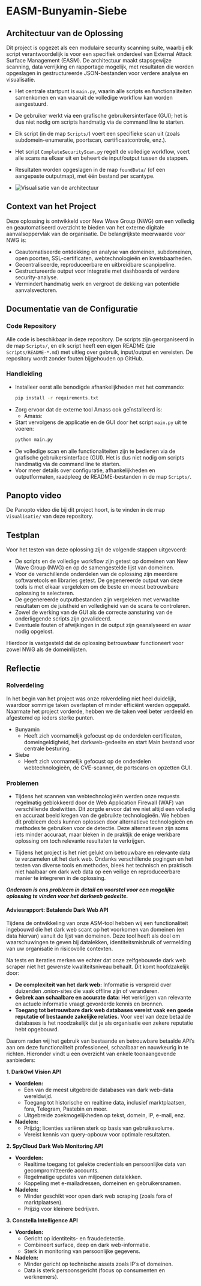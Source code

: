 # EASM-Bunyamin-Siebe

## Architectuur van de Oplossing
Dit project is opgezet als een modulaire security scanning suite, waarbij elk script verantwoordelijk is voor een specifiek onderdeel van External Attack Surface Management (EASM). De architectuur maakt stapsgewijze scanning, data verrijking en rapportage mogelijk, met resultaten die worden opgeslagen in gestructureerde JSON-bestanden voor verdere analyse en visualisatie.

- Het centrale startpunt is `main.py`, waarin alle scripts en functionaliteiten samenkomen en van waaruit de volledige workflow kan worden aangestuurd.
- De gebruiker werkt via een grafische gebruikersinterface (GUI); het is dus niet nodig om scripts handmatig via de command line te starten.
- Elk script (in de map `Scripts/`) voert een specifieke scan uit (zoals subdomein-enumeratie, poortscan, certificaatcontrole, enz.).
- Het script `CompleteSecurityScan.py` regelt de volledige workflow, voert alle scans na elkaar uit en beheert de input/output tussen de stappen.
- Resultaten worden opgeslagen in de map `foundData/` (of een aangepaste outputmap), met één bestand per scantype.

- ![Visualisatie van de architectuur]()

## Context van het Project
Deze oplossing is ontwikkeld voor New Wave Group (NWG) om een volledig en geautomatiseerd overzicht te bieden van het externe digitale aanvalsoppervlak van de organisatie. De belangrijkste meerwaarde voor NWG is:

- Geautomatiseerde ontdekking en analyse van domeinen, subdomeinen, open poorten, SSL-certificaten, webtechnologieën en kwetsbaarheden.
- Gecentraliseerde, reproduceerbare en uitbreidbare scanpipeline.
- Gestructureerde output voor integratie met dashboards of verdere security-analyse.
- Vermindert handmatig werk en vergroot de dekking van potentiële aanvalsvectoren.

## Documentatie van de Configuratie

### Code Repository
Alle code is beschikbaar in deze repository. De scripts zijn georganiseerd in de map `Scripts/`, en elk script heeft een eigen README (zie `Scripts/README-*.md`) met uitleg over gebruik, input/output en vereisten. De repository wordt zonder fouten bijgehouden op GitHub.

### Handleiding
- Installeer eerst alle benodigde afhankelijkheden met het commando:
  ```bash
  pip install -r requirements.txt
  ```
- Zorg ervoor dat de externe tool Amass ook geïnstalleerd is:
  - Amass: 
- Start vervolgens de applicatie en de GUI door het script `main.py` uit te voeren:
  ```bash
  python main.py
  ```
- De volledige scan en alle functionaliteiten zijn te bedienen via de grafische gebruikersinterface (GUI). Het is dus niet nodig om scripts handmatig via de command line te starten.
- Voor meer details over configuratie, afhankelijkheden en outputformaten, raadpleeg de README-bestanden in de map `Scripts/`.

## Panopto video
De Panopto video die bij dit project hoort, is te vinden in de map `Visualisatie/` van deze repository.

## Testplan
Voor het testen van deze oplossing zijn de volgende stappen uitgevoerd:

- De scripts en de volledige workflow zijn getest op domeinen van New Wave Group (NWG) en op de samengestelde lijst van domeinen.
- Voor de verschillende onderdelen van de oplossing zijn meerdere softwaretools en libraries getest. De gegenereerde output van deze tools is met elkaar vergeleken om de beste en meest betrouwbare oplossing te selecteren.
- De gegenereerde outputbestanden zijn vergeleken met verwachte resultaten om de juistheid en volledigheid van de scans te controleren.
- Zowel de werking van de GUI als de correcte aansturing van de onderliggende scripts zijn gevalideerd.
- Eventuele fouten of afwijkingen in de output zijn geanalyseerd en waar nodig opgelost.

Hierdoor is vastgesteld dat de oplossing betrouwbaar functioneert voor zowel NWG als de domeinlijsten.

## Reflectie

### Rolverdeling
In het begin van het project was onze rolverdeling niet heel duidelijk, waardoor sommige taken overlapten of minder efficiënt werden opgepakt. Naarmate het project vorderde, hebben we de taken veel beter verdeeld en afgestemd op ieders sterke punten.

- Bunyamin
    - Heeft zich voornamelijk gefocust op de onderdelen certificaten, domeingeldigheid, het darkweb-gedeelte en start Main bestand voor centrale besturing.
- Siebe
    - Heeft zich voornamelijk gefocust op de onderdelen webtechnologieën, de CVE-scanner, de portscans en opzetten GUI.

### Problemen

- Tijdens het scannen van webtechnologieën werden onze requests regelmatig geblokkeerd door de Web Application Firewall (WAF) van verschillende doelwitten. Dit zorgde ervoor dat we niet altijd een volledig en accuraat beeld kregen van de gebruikte technologieën. We hebben dit probleem deels kunnen oplossen door alternatieve technologieën en methodes te gebruiken voor de detectie. Deze alternatieven zijn soms iets minder accuraat, maar bleken in de praktijk de enige werkbare oplossing om toch relevante resultaten te verkrijgen.

- Tijdens het project is het niet gelukt om betrouwbare en relevante data te verzamelen uit het dark web. Ondanks verschillende pogingen en het testen van diverse tools en methodes, bleek het technisch en praktisch niet haalbaar om dark web data op een veilige en reproduceerbare manier te integreren in de oplossing. 

***Onderaan is ons probleem in detail en voorstel voor een mogelijke oplossing te vinden voor het darkweb gedeelte.***

#### Adviesrapport: Betalende Dark Web API

Tijdens de ontwikkeling van onze ASM-tool hebben wij een functionaliteit ingebouwd die het dark web scant op het voorkomen van domeinen (en data hiervan) vanuit de lijst van domeinen. Deze tool heeft als doel om waarschuwingen te geven bij datalekken, identiteitsmisbruik of vermelding van uw organisatie in risicovolle contexten.

Na tests en iteraties merken we echter dat onze zelfgebouwde dark web scraper niet het gewenste kwaliteitsniveau behaalt. Dit komt hoofdzakelijk door:
- **De complexiteit van het dark web:** Informatie is verspreid over duizenden .onion-sites die vaak offline zijn of veranderen.
- **Gebrek aan schaalbare en accurate data:** Het verkrijgen van relevante en actuele informatie vraagt gevorderde kennis en bronnen.
- **Toegang tot betrouwbare dark web databases vereist vaak een goede reputatie of bestaande zakelijke relaties.** Voor veel van deze betaalde databases is het noodzakelijk dat je als organisatie een zekere reputatie hebt opgebouwd.

Daarom raden wij het gebruik van bestaande en betrouwbare betaalde API’s aan om deze functionaliteit professioneel, schaalbaar en nauwkeurig in te richten. Hieronder vindt u een overzicht van enkele toonaangevende aanbieders:

**1. DarkOwl Vision API**
- **Voordelen:**
  - Een van de meest uitgebreide databases van dark web-data wereldwijd.
  - Toegang tot historische en realtime data, inclusief marktplaatsen, fora, Telegram, Pastebin en meer.
  - Uitgebreide zoekmogelijkheden op tekst, domein, IP, e-mail, enz.
- **Nadelen:**
  - Prijzig; licenties variëren sterk op basis van gebruiksvolume.
  - Vereist kennis van query-opbouw voor optimale resultaten.

**2. SpyCloud Dark Web Monitoring API**
- **Voordelen:**
  - Realtime toegang tot gelekte credentials en persoonlijke data van gecompromitteerde accounts.
  - Regelmatige updates van miljoenen datalekken.
  - Koppeling met e-mailadressen, domeinen en gebruikersnamen.
- **Nadelen:**
  - Minder geschikt voor open dark web scraping (zoals fora of marktplaatsen).
  - Prijzig voor kleinere bedrijven.

**3. Constella Intelligence API**
- **Voordelen:**
  - Gericht op identiteits- en fraudedetectie.
  - Combineert surface, deep en dark web-informatie.
  - Sterk in monitoring van persoonlijke gegevens.
- **Nadelen:**
  - Minder gericht op technische assets zoals IP’s of domeinen.
  - Data is sterk persoonsgericht (focus op consumenten en werknemers).